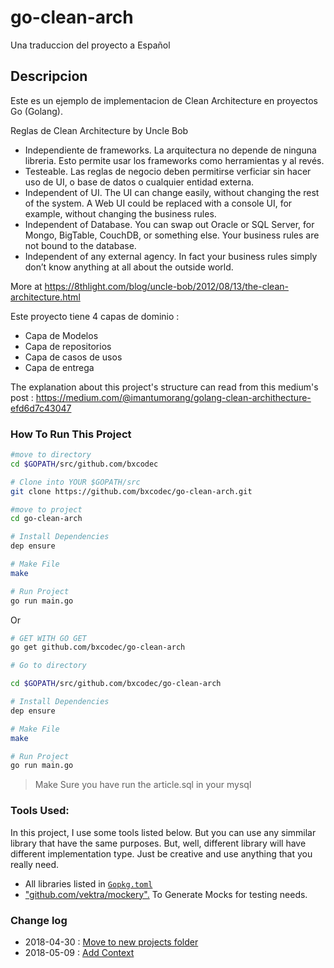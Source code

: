 # go-clean-arch
Una traduccion del proyecto a Español

## Descripcion
Este es un ejemplo de implementacion de  Clean Architecture en proyectos Go (Golang).

Reglas de Clean Architecture by Uncle Bob
 * Independiente de frameworks. La arquitectura no depende de ninguna libreria. Esto permite usar los frameworks como herramientas y al revés.
 * Testeable. Las reglas de negocio deben permitirse verficiar sin hacer uso de UI, o base de datos o cualquier entidad externa.
 * Independent of UI. The UI can change easily, without changing the rest of the system. A Web UI could be replaced with a console UI, for example, without changing the business rules.
 * Independent of Database. You can swap out Oracle or SQL Server, for Mongo, BigTable, CouchDB, or something else. Your business rules are not bound to the database.
 * Independent of any external agency. In fact your business rules simply don’t know anything at all about the outside world.

More at https://8thlight.com/blog/uncle-bob/2012/08/13/the-clean-architecture.html

Este proyecto tiene 4 capas de dominio :
 * Capa de Modelos
 * Capa de repositorios
 * Capa de casos de usos 
 * Capa de entrega

The explanation about this project's structure  can read from this medium's post : https://medium.com/@imantumorang/golang-clean-archithecture-efd6d7c43047

### How To Run This Project

```bash
#move to directory
cd $GOPATH/src/github.com/bxcodec

# Clone into YOUR $GOPATH/src
git clone https://github.com/bxcodec/go-clean-arch.git

#move to project
cd go-clean-arch

# Install Dependencies
dep ensure

# Make File
make

# Run Project
go run main.go

```

Or

```bash
# GET WITH GO GET
go get github.com/bxcodec/go-clean-arch

# Go to directory

cd $GOPATH/src/github.com/bxcodec/go-clean-arch

# Install Dependencies
dep ensure

# Make File
make

# Run Project
go run main.go
```


> Make Sure you have run the article.sql in your mysql

### Tools Used:
In this project, I use some tools listed below. But you can use any simmilar library that have the same purposes. But, well, different library will have different implementation type. Just be creative and use anything that you really need. 

- All libraries listed in [`Gopkg.toml`](https://github.com/bxcodec/go-clean-arch/blob/master/Gopkg.toml) 
- ["github.com/vektra/mockery".](https://github.com/vektra/mockery) To Generate Mocks for testing needs.


### Change log 
 - 2018-04-30 : [Move to new projects folder](https://github.com/bxcodec/go-clean-arch/pull/8)
 - 2018-05-09 : [Add Context](https://github.com/bxcodec/go-clean-arch/pull/9)
